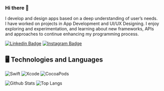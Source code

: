 ### Hi there 👋

I develop and design apps based on a deep understanding of user’s needs. I have worked on projects in App Development and UI/UX Designing. I enjoy exploring and experimentation, and learning about new frameworks, APIs and approaches to continue enhancing my programming process.

[![Linkedin Badge](https://img.shields.io/badge/-krishnababani-blue?style=plastic-square&logo=Linkedin&logoColor=white&link=https://www.linkedin.com/in/krishnababani/)](https://www.linkedin.com/in/krishnababani/)
[![Instagram Badge](https://img.shields.io/badge/-_krishnababani-purple?style=plastic-square&logo=instagram&logoColor=white&link=https://instagram.com/_krishnababani/)](https://instagram.com/_krishnababani)

## 🖥 Technologies and Languages

![Swift](https://img.shields.io/badge/-Swift-black?style=plastic&logo=swift) 
![Xcode](https://img.shields.io/badge/-Xcode-black?style=plastic&logo=xcode) 
![CocoaPods](https://img.shields.io/badge/-Cocoapods-black?style=plastic&logo=Cocoapods)


![Github Stats](https://github-readme-stats.vercel.app/api?username=babanikrishna&count_private=true&show_icons=true&include_all_commits=true)
![Top Langs](https://github-readme-stats.vercel.app/api/top-langs/?username=babanikrishna&hide=TeX&layout=compact)

<!--
**babanikrishna/babanikrishna** is a ✨ _special_ ✨ repository because its `README.md` (this file) appears on your GitHub profile.

Here are some ideas to get you started:

- 🔭 I’m currently working on ...
- 🌱 I’m currently learning ...
- 👯 I’m looking to collaborate on ...
- 🤔 I’m looking for help with ...
- 💬 Ask me about ...
- 📫 How to reach me: ...
- 😄 Pronouns: ...
- ⚡ Fun fact: ...
-->
